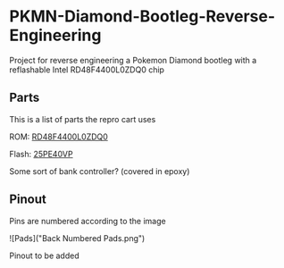 # PKMN-Diamond-Bootleg-Reverse-Engineering

Project for reverse engineering a Pokemon Diamond bootleg with a reflashable Intel RD48F4400L0ZDQ0 chip


## Parts

This is a list of parts the repro cart uses


ROM: [RD48F4400L0ZDQ0](https://github.com/HDR/Datasheets/blob/master/RD48F4400L0ZDQ0.pdf)

Flash: [25PE40VP](https://github.com/HDR/Datasheets/blob/master/M25PE40.pdf)

Some sort of bank controller? (covered in epoxy)


## Pinout

Pins are numbered according to the image

![Pads]("Back Numbered Pads.png")

Pinout to be added
